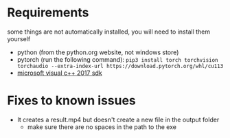# Requirements
some things are not automatically installed, you will need to install them yourself
* python (from the python.org website, not windows store)
* pytorch (run the following command): `pip3 install torch torchvision torchaudio --extra-index-url https://download.pytorch.org/whl/cu113`
* [microsoft visual c++ 2017 sdk](https://visualstudio.microsoft.com/thank-you-downloading-visual-studio/?sku=BuildTools&rel=15)

# Fixes to known issues
* It creates a result.mp4 but doesn't create a new file in the output folder
    * make sure there are no spaces in the path to the exe